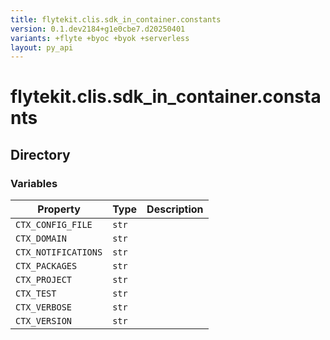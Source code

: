```yaml
---
title: flytekit.clis.sdk_in_container.constants
version: 0.1.dev2184+g1e0cbe7.d20250401
variants: +flyte +byoc +byok +serverless
layout: py_api
---
```


# flytekit.clis.sdk_in_container.constants

## Directory

### Variables

| Property | Type | Description |
|-|-|-|
| `CTX_CONFIG_FILE` | `str` |  |
| `CTX_DOMAIN` | `str` |  |
| `CTX_NOTIFICATIONS` | `str` |  |
| `CTX_PACKAGES` | `str` |  |
| `CTX_PROJECT` | `str` |  |
| `CTX_TEST` | `str` |  |
| `CTX_VERBOSE` | `str` |  |
| `CTX_VERSION` | `str` |  |

